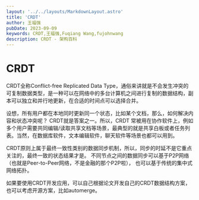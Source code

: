 ```yaml
---
layout: '../../layouts/MarkdownLayout.astro'
title: 'CRDT'
author: 王福强
pubDate: 2023-09-09
keywords: CRDT,王福强,Fuqiang Wang,fujohnwang
description: CRDT - 架构百科
---
```


# CRDT

CRDT全称Conflict-free Replicated Data Type，通俗来讲就是不会发生冲突的可复制数据类型，是一种可以在网络中的多台计算机之间进行复制的数据结构，副本可以独立和并行地更新，在合适的时间点可以选择合并。

设想，所有用户都在本地同时更新同一个状态，比如某个文档，那么，如何解决内容和状态冲突呢？ CRDT就是答案之一。所以，CRDT 常被用在协作软件上，例如多个用户需要共同编辑/读取共享文档等场景，最典型的就是共享白板或者任务列表。当然，在数据库软件，文本编辑软件，聊天软件等场景也都可以用到。

CRDT原则上属于最终一致性类别的数据同步机制，所以，同步的时延不是它重点关注的，最终一致的状态结果才是。 不同节点之间的数据同步可以基于P2P网络（也就是Peer-to-Peer网络，不是金融的那个P2P啦）， 也可以基于传统的集中式网络拓扑。

如果要使用CRDT开发应用，可以自己根据论文开发自己的CRDT数据结构方案，也可以考虑开源方案，比如automerge。
